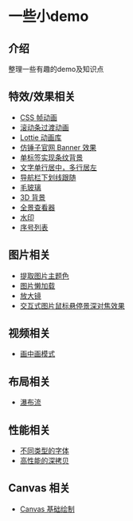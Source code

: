 <h1>一些小demo</h1>

## 介绍

整理一些有趣的demo及知识点

## 特效/效果相关

- [CSS 帧动画](https://kailong321200875.github.io/some-demo/html/index.html?type=frame-animation&name=CSS+%E5%B8%A7%E5%8A%A8%E7%94%BB)
- [滚动条过渡动画](https://kailong321200875.github.io/some-demo/html/index.html?type=scroll-animation&name=%E6%BB%9A%E5%8A%A8%E6%9D%A1%E8%BF%87%E6%B8%A1%E5%8A%A8%E7%94%BB)
- [Lottie 动画库](https://kailong321200875.github.io/some-demo/html/index.html?type=lottie&name=Lottie+%E5%8A%A8%E7%94%BB%E5%BA%93)
- [仿锤子官网 Banner 效果](https://kailong321200875.github.io/some-demo/html/index.html?type=3d-banner&name=%E4%BB%BF%E9%94%A4%E5%AD%90%E5%AE%98%E7%BD%91+Banner+%E6%95%88%E6%9E%9C)
- [单标签实现条纹背景](https://kailong321200875.github.io/some-demo/html/index.html?type=stripe-background&name=%E5%8D%95%E6%A0%87%E7%AD%BE%E5%AE%9E%E7%8E%B0%E6%9D%A1%E7%BA%B9%E8%83%8C%E6%99%AF)
- [文字单行居中，多行居左](https://kailong321200875.github.io/some-demo/html/index.html?type=test-align&name=%E6%96%87%E5%AD%97%E5%8D%95%E8%A1%8C%E5%B1%85%E4%B8%AD%EF%BC%8C%E5%A4%9A%E8%A1%8C%E5%B1%85%E5%B7%A6)
- [导航栏下划线跟随](https://kailong321200875.github.io/some-demo/html/index.html?type=underline-follow&name=%E5%AF%BC%E8%88%AA%E6%A0%8F%E4%B8%8B%E5%88%92%E7%BA%BF%E8%B7%9F%E9%9A%8F)
- [毛玻璃](https://kailong321200875.github.io/some-demo/html/index.html?type=ground-glass&name=%E6%AF%9B%E7%8E%BB%E7%92%83)
- [3D 背景](https://kailong321200875.github.io/some-demo/html/index.html?type=vanta&name=3D+%E8%83%8C%E6%99%AF)
- [全景查看器](https://kailong321200875.github.io/some-demo/html/index.html?type=pannellum&name=%E5%85%A8%E6%99%AF%E6%9F%A5%E7%9C%8B%E5%99%A8)
- [水印](https://kailong321200875.github.io/some-demo/html/index.html?type=watermark&name=%E6%B0%B4%E5%8D%B0)
- [序号列表](https://kailong321200875.github.io/some-demo/html/index.html?ype=order-number&name=序号列表)

## 图片相关

- [提取图片主题色](https://kailong321200875.github.io/some-demo/html/index.html?type=img-theme&name=%E6%8F%90%E5%8F%96%E5%9B%BE%E7%89%87%E4%B8%BB%E9%A2%98%E8%89%B2)
- [图片懒加载](https://kailong321200875.github.io/some-demo/html/index.html?type=img-lazy-load&name=%E5%9B%BE%E7%89%87%E6%87%92%E5%8A%A0%E8%BD%BD)
- [放大镜](https://kailong321200875.github.io/some-demo/html/index.html?type=magnifier&name=%E6%94%BE%E5%A4%A7%E9%95%9C)
- [交互式图片鼠标悬停景深对焦效果](https://kailong321200875.github.io/some-demo/html/index.html?type=deep-focus&name=%E4%BA%A4%E4%BA%92%E5%BC%8F%E5%9B%BE%E7%89%87%E9%BC%A0%E6%A0%87%E6%82%AC%E5%81%9C%E6%99%AF%E6%B7%B1%E5%AF%B9%E7%84%A6%E6%95%88%E6%9E%9C)

## 视频相关

- [画中画模式](https://kailong321200875.github.io/some-demo/html/index.html?type=pip&name=%E7%94%BB%E4%B8%AD%E7%94%BB%E6%A8%A1%E5%BC%8F)

## 布局相关

- [瀑布流](https://kailong321200875.github.io/some-demo/html/index.html?type=waterfall-flow&name=%E7%80%91%E5%B8%83%E6%B5%81)

## 性能相关

- [不同类型的字体](https://kailong321200875.github.io/some-demo/html/index.html?type=deep-clone&name=%E9%AB%98%E6%80%A7%E8%83%BD%E7%9A%84%E6%B7%B1%E6%8B%B7%E8%B4%9D)
- [高性能的深拷贝](https://kailong321200875.github.io/some-demo/html/index.html?type=fonts&name=%E4%B8%8D%E5%90%8C%E7%B1%BB%E5%9E%8B%E7%9A%84%E5%AD%97%E4%BD%93)

## Canvas 相关

- [Canvas 基础绘制](https://kailong321200875.github.io/some-demo/html/index.html?type=canvas-foundation&name=Canvas+%E5%9F%BA%E7%A1%80%E7%BB%98%E5%88%B6)
<!-- - [粒子特效](https://github.com/kailong321200875/some-demo/tree/master/src/views/particle-effect/README.md)
- [鼠标和屏幕互动](https://github.com/kailong321200875/some-demo/tree/master/src/views/mouse-interaction/README.md) -->
